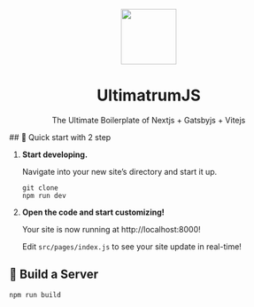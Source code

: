 <p align="center"><img src="https://i.ibb.co/ZLfL0fF/Ultimatrum-removebg-preview.png" height="100"/></p>
<h1 align="center"> UltimatrumJS </h1>
<p align="center"> The Ultimate Boilerplate of Nextjs + Gatsbyjs + Vitejs </p>
<p align= "center"></p>
## 🚀 Quick start with 2 step

1.  **Start developing.**

    Navigate into your new site’s directory and start it up.

    ```shell
    git clone
    npm run dev
    ```

2.  **Open the code and start customizing!**

    Your site is now running at http://localhost:8000!

    Edit `src/pages/index.js` to see your site update in real-time!



## 🚀 Build a Server

```shell
npm run build
```

